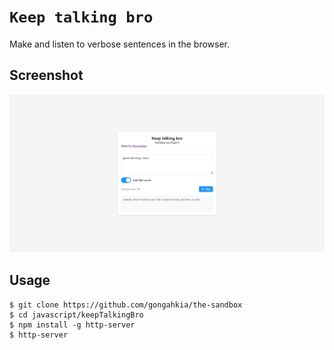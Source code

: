 # `Keep talking bro`

Make and listen to verbose sentences in the browser.

## Screenshot

![](./screenshot.png)

## Usage

```console
$ git clone https://github.com/gongahkia/the-sandbox
$ cd javascript/keepTalkingBro
$ npm install -g http-server
$ http-server
```